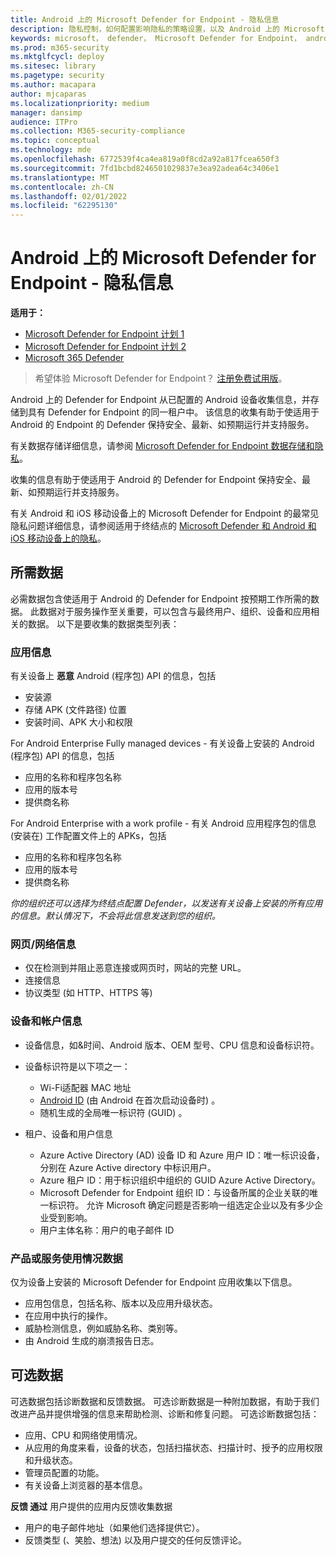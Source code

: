```yaml
---
title: Android 上的 Microsoft Defender for Endpoint - 隐私信息
description: 隐私控制，如何配置影响隐私的策略设置，以及 Android 上的 Microsoft Defender for Endpoint 中收集的诊断数据信息。
keywords: microsoft， defender， Microsoft Defender for Endpoint， android， 隐私， 诊断
ms.prod: m365-security
ms.mktglfcycl: deploy
ms.sitesec: library
ms.pagetype: security
ms.author: macapara
author: mjcaparas
ms.localizationpriority: medium
manager: dansimp
audience: ITPro
ms.collection: M365-security-compliance
ms.topic: conceptual
ms.technology: mde
ms.openlocfilehash: 6772539f4ca4ea819a0f8cd2a92a817fcea650f3
ms.sourcegitcommit: 7fd1bcbd8246501029837e3ea92adea64c3406e1
ms.translationtype: MT
ms.contentlocale: zh-CN
ms.lasthandoff: 02/01/2022
ms.locfileid: "62295130"
---
```

# <a name="microsoft-defender-for-endpoint-on-android---privacy-information"></a>Android 上的 Microsoft Defender for Endpoint - 隐私信息

**适用于：**
- [Microsoft Defender for Endpoint 计划 1](https://go.microsoft.com/fwlink/p/?linkid=2154037)
- [Microsoft Defender for Endpoint 计划 2](https://go.microsoft.com/fwlink/p/?linkid=2154037)
- [Microsoft 365 Defender](https://go.microsoft.com/fwlink/?linkid=2118804)

> 希望体验 Microsoft Defender for Endpoint？ [注册免费试用版](https://signup.microsoft.com/create-account/signup?products=7f379fee-c4f9-4278-b0a1-e4c8c2fcdf7e&ru=https://aka.ms/MDEp2OpenTrial?ocid=docs-wdatp-exposedapis-abovefoldlink)。

Android 上的 Defender for Endpoint 从已配置的 Android 设备收集信息，并存储到具有 Defender for Endpoint 的同一租户中。 该信息的收集有助于使适用于 Android 的 Endpoint 的 Defender 保持安全、最新、如预期运行并支持服务。

有关数据存储详细信息，请参阅 [Microsoft Defender for Endpoint 数据存储和隐私](data-storage-privacy.md)。

收集的信息有助于使适用于 Android 的 Defender for Endpoint 保持安全、最新、如预期运行并支持服务。

有关 Android 和 iOS 移动设备上的 Microsoft Defender for Endpoint 的最常见隐私问题详细信息，请参阅适用于终结点的 [Microsoft Defender 和 Android 和 iOS 移动设备上的隐私](https://support.microsoft.com/topic/microsoft-defender-for-endpoint-and-your-privacy-on-android-and-ios-mobile-devices-4109bc54-8ec5-4433-9c33-d359b75ac22a)。

## <a name="required-data"></a>所需数据

必需数据包含使适用于 Android 的 Defender for Endpoint 按预期工作所需的数据。 此数据对于服务操作至关重要，可以包含与最终用户、组织、设备和应用相关的数据。 以下是要收集的数据类型列表：

### <a name="app-information"></a>应用信息

有关设备上 **恶意** Android (程序包) API 的信息，包括

- 安装源
- 存储 APK (文件路径) 位置
- 安装时间、APK 大小和权限

For Android Enterprise Fully managed devices - 有关设备上安装的 Android (程序包) API 的信息，包括

- 应用的名称和程序包名称
- 应用的版本号
- 提供商名称

For Android Enterprise with a work profile - 有关 Android 应用程序包的信息 (安装在) 工作配置文件上的 APKs，包括

- 应用的名称和程序包名称
- 应用的版本号
- 提供商名称

*你的组织还可以选择为终结点配置 Defender，以发送有关设备上安装的所有应用的信息。默认情况下，不会将此信息发送到您的组织。*


### <a name="web-page--network-information"></a>网页/网络信息

- 仅在检测到并阻止恶意连接或网页时，网站的完整 URL。
- 连接信息
- 协议类型 (如 HTTP、HTTPS 等) 

### <a name="device-and-account-information"></a>设备和帐户信息

- 设备信息，如&时间、Android 版本、OEM 型号、CPU 信息和设备标识符。
- 设备标识符是以下项之一：
  - Wi-Fi适配器 MAC 地址
  - [Android ID](https://developer.android.com/reference/android/provider/Settings.Secure#ANDROID_ID) (由 Android 在首次启动设备时) 。
  - 随机生成的全局唯一标识符 (GUID) 。

- 租户、设备和用户信息
  - Azure Active Directory (AD) 设备 ID 和 Azure 用户 ID：唯一标识设备，分别在 Azure Active directory 中标识用户。
  - Azure 租户 ID：用于标识组织中组织的 GUID Azure Active Directory。
  - Microsoft Defender for Endpoint 组织 ID：与设备所属的企业关联的唯一标识符。 允许 Microsoft 确定问题是否影响一组选定企业以及有多少企业受到影响。
  - 用户主体名称：用户的电子邮件 ID

### <a name="product-and-service-usage-data"></a>产品或服务使用情况数据

仅为设备上安装的 Microsoft Defender for Endpoint 应用收集以下信息。 

- 应用包信息，包括名称、版本以及应用升级状态。
- 在应用中执行的操作。
- 威胁检测信息，例如威胁名称、类别等。
- 由 Android 生成的崩溃报告日志。

## <a name="optional-data"></a>可选数据

可选数据包括诊断数据和反馈数据。 可选诊断数据是一种附加数据，有助于我们改进产品并提供增强的信息来帮助检测、诊断和修复问题。 可选诊断数据包括：

- 应用、CPU 和网络使用情况。
- 从应用的角度来看，设备的状态，包括扫描状态、扫描计时、授予的应用权限和升级状态。
- 管理员配置的功能。
- 有关设备上浏览器的基本信息。

**反馈 通过** 用户提供的应用内反馈收集数据

- 用户的电子邮件地址（如果他们选择提供它）。
- 反馈类型 (、笑脸、想法) 以及用户提交的任何反馈评论。
